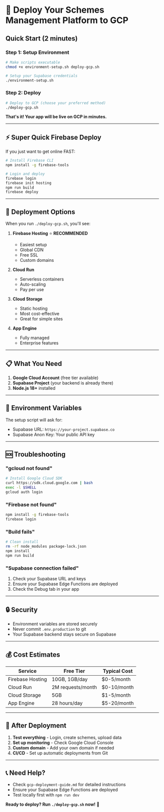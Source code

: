 # 🚀 Deploy Your Schemes Management Platform to GCP

## Quick Start (2 minutes)

### Step 1: Setup Environment
```bash
# Make scripts executable
chmod +x environment-setup.sh deploy-gcp.sh

# Setup your Supabase credentials
./environment-setup.sh
```

### Step 2: Deploy
```bash
# Deploy to GCP (choose your preferred method)
./deploy-gcp.sh
```

**That's it! Your app will be live on GCP in minutes.**

---

## ⚡ Super Quick Firebase Deploy

If you just want to get online FAST:

```bash
# Install Firebase CLI
npm install -g firebase-tools

# Login and deploy
firebase login
firebase init hosting
npm run build
firebase deploy
```

---

## 🎯 Deployment Options

When you run `./deploy-gcp.sh`, you'll see:

1. **Firebase Hosting** ⭐ **RECOMMENDED**
   - Easiest setup
   - Global CDN
   - Free SSL
   - Custom domains

2. **Cloud Run** 
   - Serverless containers
   - Auto-scaling
   - Pay per use

3. **Cloud Storage**
   - Static hosting
   - Most cost-effective
   - Great for simple sites

4. **App Engine**
   - Fully managed
   - Enterprise features

---

## 📋 What You Need

1. **Google Cloud Account** (free tier available)
2. **Supabase Project** (your backend is already there)
3. **Node.js 18+** installed

---

## 🔧 Environment Variables

The setup script will ask for:
- Supabase URL: `https://your-project.supabase.co`
- Supabase Anon Key: Your public API key

---

## 🆘 Troubleshooting

### "gcloud not found"
```bash
# Install Google Cloud SDK
curl https://sdk.cloud.google.com | bash
exec -l $SHELL
gcloud auth login
```

### "Firebase not found"
```bash
npm install -g firebase-tools
firebase login
```

### "Build fails"
```bash
# Clean install
rm -rf node_modules package-lock.json
npm install
npm run build
```

### "Supabase connection failed"
1. Check your Supabase URL and keys
2. Ensure your Supabase Edge Functions are deployed
3. Check the Debug tab in your app

---

## 🔒 Security

- Environment variables are stored securely
- Never commit `.env.production` to git
- Your Supabase backend stays secure on Supabase

---

## 💰 Cost Estimates

| Service | Free Tier | Typical Cost |
|---------|-----------|--------------|
| Firebase Hosting | 10GB, 1GB/day | $0-5/month |
| Cloud Run | 2M requests/month | $0-10/month |
| Cloud Storage | 5GB | $1-5/month |
| App Engine | 28 hours/day | $5-20/month |

---

## 🎉 After Deployment

1. **Test everything** - Login, create schemes, upload data
2. **Set up monitoring** - Check Google Cloud Console
3. **Custom domain** - Add your own domain if needed
4. **CI/CD** - Set up automatic deployments from Git

---

## 📞 Need Help?

- Check `gcp-deployment-guide.md` for detailed instructions
- Ensure your Supabase Edge Functions are deployed
- Test locally first with `npm run dev`

**Ready to deploy? Run `./deploy-gcp.sh` now!** 🚀